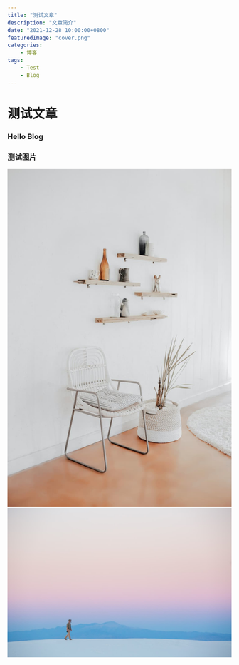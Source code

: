 ```yaml
---
title: "测试文章"
description: "文章简介"
date: "2021-12-28 10:00:00+0800"
featuredImage: "cover.png"
categories:
    - 博客
tags:
    - Test
    - Blog
---
```

# 测试文章
### Hello Blog
### 测试图片
![图片 1](test1.jpg)
![图片 2](test2.jpg)